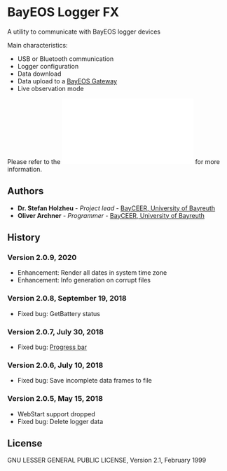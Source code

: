 ﻿# BayEOS Logger FX
A utility to communicate with BayEOS logger devices 

Main characteristics:
- USB or Bluetooth communication
- Logger configuration
- Data download
- Data upload to a [BayEOS Gateway](http://https://github.com/BayCEER/bayeos-gateway)
- Live observation mode 

Please refer to the ![user guide](/docs/user-guide.md) for more information. 

## Authors 
* **Dr. Stefan Holzheu** - *Project lead* - [BayCEER, University of Bayreuth](https://www.bayceer.uni-bayreuth.de)
* **Oliver Archner** - *Programmer* - [BayCEER, University of Bayreuth](https://www.bayceer.uni-bayreuth.de)

## History
### Version 2.0.9,  2020
- Enhancement: Render all dates in system time zone
- Enhancement: Info generation on corrupt files 

### Version 2.0.8, September 19, 2018
- Fixed bug: GetBattery status  

### Version 2.0.7, July 30, 2018
- Fixed bug: [Progress bar](https://github.com/BayCEER/bayeos-logger-fx/issues/5)

### Version 2.0.6, July 10, 2018
- Fixed bug: Save incomplete data frames to file 

### Version 2.0.5, May 15, 2018
- WebStart support dropped
- Fixed bug: Delete logger data 

## License
GNU LESSER GENERAL PUBLIC LICENSE, Version 2.1, February 1999